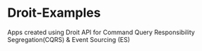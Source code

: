 # Droit-Examples
Apps created using Droit API for Command Query Responsibility Segregation(CQRS) &amp; Event Sourcing (ES)
